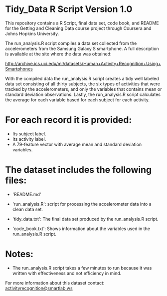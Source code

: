 Tidy_Data R Script
Version 1.0
=========


This repository contains a R Script, final data set, code book, and README for the Getting and Cleaning Data course project through Coursera and Johns Hopkins University.

The run_analysis.R script compiles a data set collected from the accelerometers from the Samsung Galaxy S smartphone. A full description is available at the site where the data was obtained:

http://archive.ics.uci.edu/ml/datasets/Human+Activity+Recognition+Using+Smartphones

With the compiled data the run_analysis.R script creates a tidy well labeled data set consisting of all thirty subjects, the six types of activities that were tracked by the accelerometers, and only the variables that contains mean or standard deviation observations.  Lastly, the run_analysis.R script calculates the average for each variable based for each subject for each activity.

For each record it is provided:
======================================

- Its subject label. 
- Its activity label. 
- A 79-feature vector with average mean and standard deviation variables.

The dataset includes the following files:
=========================================

- 'README.md'

- 'run_analysis.R': script for processing the accelerometer data into a clean data set.

- 'tidy_data.txt': The final data set produced by the run_analysis.R script.

- 'code_book.txt': Shows information about the variables used in the run_analysis.R script.

Notes: 
======
- The run_analysis.R script takes a few minutes to run because it was written with effectiveness and not efficiency in mind.

For more information about this dataset contact: activityrecognition@smartlab.ws
